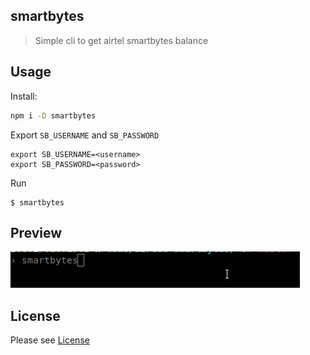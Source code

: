 ## smartbytes

> Simple cli to get airtel smartbytes balance

## Usage

Install:

```sh
npm i -D smartbytes
```

Export `SB_USERNAME` and `SB_PASSWORD`

```
export SB_USERNAME=<username>
export SB_PASSWORD=<password>
```

Run

```
$ smartbytes
```

## Preview

![Preview](/images/smartbytes.gif)

## License

Please see [License](https://github.com/revathskumar/smartbytes/blob/master/License)
